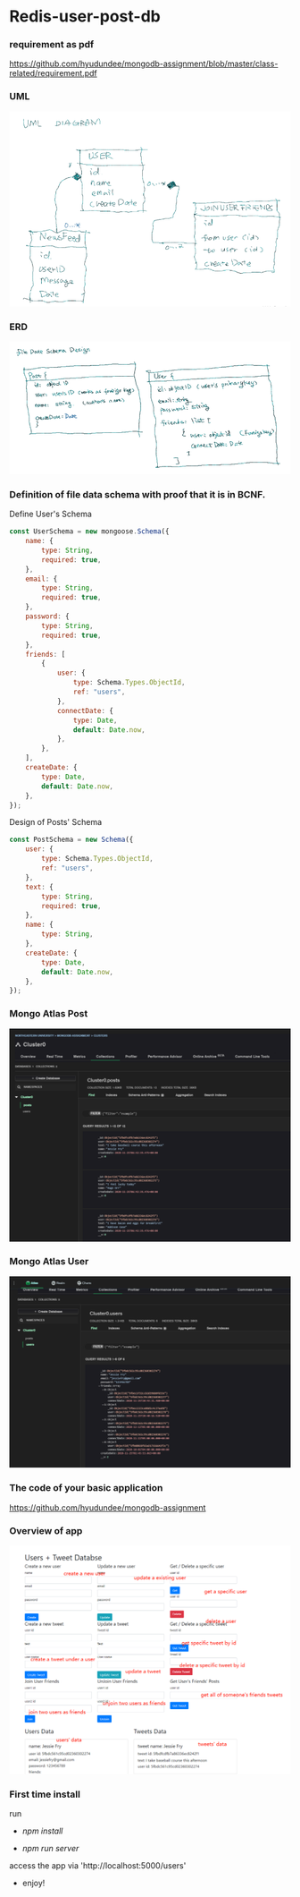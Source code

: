 # Redis-user-post-db

### requirement as pdf

https://github.com/hyudundee/mongodb-assignment/blob/master/class-related/requirement.pdf

### UML

![image](https://github.com/hyudundee/user-db-sqlite3-ejs-express/blob/master/class-related/UML.png)

### ERD

![image](https://github.com/hyudundee/mongodb-assignment/blob/master/class-related/DataSchemaDesign.png)

### Definition of file data schema with proof that it is in BCNF.

Define User's Schema

```javascript
const UserSchema = new mongoose.Schema({
	name: {
		type: String,
		required: true,
	},
	email: {
		type: String,
		required: true,
	},
	password: {
		type: String,
		required: true,
	},
	friends: [
		{
			user: {
				type: Schema.Types.ObjectId,
				ref: "users",
			},
			connectDate: {
				type: Date,
				default: Date.now,
			},
		},
	],
	createDate: {
		type: Date,
		default: Date.now,
	},
});
```

Design of Posts' Schema

```javascript
const PostSchema = new Schema({
	user: {
		type: Schema.Types.ObjectId,
		ref: "users",
	},
	text: {
		type: String,
		required: true,
	},
	name: {
		type: String,
	},
	createDate: {
		type: Date,
		default: Date.now,
	},
});
```

### Mongo Atlas Post

![image](https://github.com/hyudundee/mongodb-assignment/blob/master/class-related/MongoAtlas-Posts.png)

### Mongo Atlas User

![image](https://github.com/hyudundee/mongodb-assignment/blob/master/class-related/MongoAtlas-Users.png)

### The code of your basic application

https://github.com/hyudundee/mongodb-assignment

### Overview of app

![image](https://github.com/hyudundee/mongodb-assignment/blob/master/class-related/Overview%20of%20app.png)

### First time install

run

- _npm install_

- _npm run server_

access the app via 'http://localhost:5000/users'

- enjoy!

